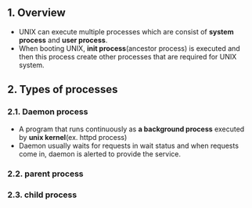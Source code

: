 ## 1. Overview
- UNIX can execute multiple processes which are consist of **system process** and **user process**.
- When booting UNIX, **init process**(ancestor process) is executed and then this process create other processes that are required for UNIX system.

## 2. Types of processes

### 2.1. Daemon process
- A program that runs continuously as **a background process** executed by **unix kernel**(ex. httpd process)
- Daemon usually waits for requests in wait status and when requests come in, daemon is alerted to provide the service.
### 2.2. parent process
### 2.3. child process




